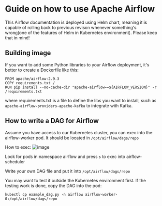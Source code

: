# Guide on how to use Apache Airflow

This Airflow documentation is deployed using Helm chart, meaning it is capable of rolling back to previous revison whenever something's wrong(one of the features of Helm in Kubernetes environment). Please keep that in mind!

## Building image 
If you want to add some Python libraries to your Airflow deployment, it's better to create a Dockerfile like this:
```
FROM apache/airflow:2.9.3
COPY requirements.txt /
RUN pip install --no-cache-dir "apache-airflow==${AIRFLOW_VERSION}" -r /requirements.txt
```
where requirements.txt is a file to define the libs you want to install, such as ```apache-airflow-providers-apache-kafka``` to integrate with Kafka.

## How to write a DAG for Airflow 

Assume you have access to our Kubernetes cluster, you can exec into the airflow-worker pod. It should be located in ```/opt/airflow/dags/repo```

How to exec:
![image](https://github.com/user-attachments/assets/a2049828-5f82-4aa2-95dd-314d7b53bcf5)
 
 Look for pods in namespace airflow and press ```s``` to exec into airflow-scheduler
 
 Write your own DAG file and put it into ```/opt/airflow/dags/repo```

 You may want to test it outside the Kubernetes environment first. If the testing work is done, copy the DAG into the pod:

 ```
kubectl cp example_dag.py -n airflow airflow-worker-0:/opt/airflow/dags/repo
```
 
